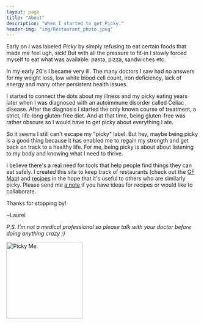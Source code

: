 ```yaml
---
layout: page
title: "About"
description: "When I started to get Picky."
header-img: "img/Restaurant_photo.jpeg"
---
```


Early on I was labeled _Picky_ by simply refusing to eat certain foods that made me feel ugh, sick! But with all the pressure to fit-in I slowly forced myself to eat what was available: pasta, pizza, sandwiches etc.


In my early 20's I became very ill. The many doctors I saw had no answers for my weight loss, low white blood cell count, iron deficiency, lack of energy and many other persistent health issues.


I started to connect the dots about my illness and my picky eating years later when I was diagnosed with an  autoimmune disorder called Celiac disease. After the diagnosis I started the only known course of treatment, a strict, life-long gluten-free diet. And at that time, being gluten-free was rather obscure so I would have to get picky about everything I ate.


So it seems I still can't escape my "picky" label. But hey, maybe being picky is a good thing because it has enabled me to regain my strength and get back on track to a healthy life. For me, being picky is about about listening to my body and knowing what I need to thrive.


I believe there's a real need for tools that help people find things they can eat safely. I created this site to keep track of restaurants (check out the [GF Map](http://getpicky.co/map/)) and [recipes](http://getpicky.co/recipes/) in the hope that it's useful to others who are similarly picky. Please send me [a note](http://getpicky.co/contact/) if you have ideas for recipes or would like to collaborate.


Thanks for stopping by!

~Laurel

_P.S. I’m not a medical professional so please talk with your doctor before doing anything crazy ;)_



<img src="{{site.baseurl}}/img/meSquared.jpg" class="img-responsive center-block img-circle" alt="Picky Me" style= "width: 200px; height: 200px" >
